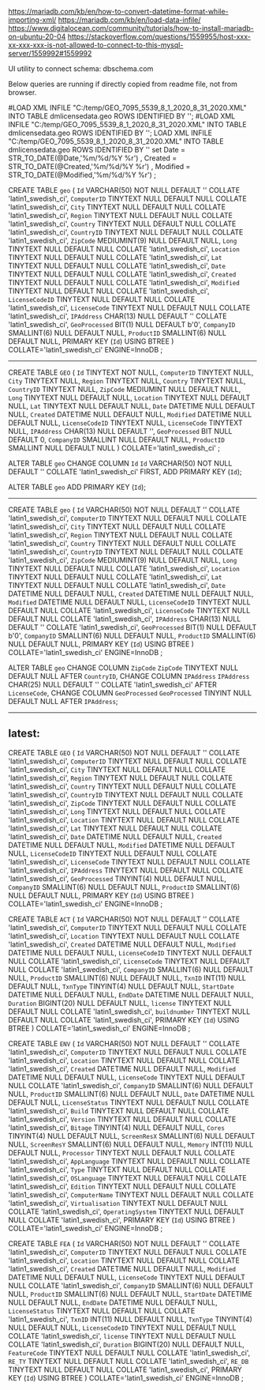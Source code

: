 https://mariadb.com/kb/en/how-to-convert-datetime-format-while-importing-xml/
https://mariadb.com/kb/en/load-data-infile/
https://www.digitalocean.com/community/tutorials/how-to-install-mariadb-on-ubuntu-20-04
https://stackoverflow.com/questions/1559955/host-xxx-xx-xxx-xxx-is-not-allowed-to-connect-to-this-mysql-server/1559992#1559992

UI utility to connect schema: dbschema.com


Below queries are running if directly copied from readme file, not from browser.


#LOAD XML INFILE "C:/temp/GEO_7095_5539_8_1_2020_8_31_2020.XML" INTO TABLE dmlicensedata.geo ROWS IDENTIFIED BY '<item>';
#LOAD XML INFILE "C:/temp/GEO_7095_5539_8_1_2020_8_31_2020.XML" INTO TABLE dmlicensedata.geo ROWS IDENTIFIED BY '<item>';
LOAD XML 
	INFILE "C:/temp/GEO_7095_5539_8_1_2020_8_31_2020.XML" 
	INTO TABLE dmlicensedata.geo 
	ROWS IDENTIFIED BY '<item>'
	set Date = STR_TO_DATE(@Date,'%m/%d/%Y %r') ,
       Created = STR_TO_DATE(@Created,'%m/%d/%Y %r') ,
       Modified = STR_TO_DATE(@Modified,'%m/%d/%Y %r')
	;

CREATE TABLE `geo` (
	`Id` VARCHAR(50) NOT NULL DEFAULT '' COLLATE 'latin1_swedish_ci',
	`ComputerID` TINYTEXT NULL DEFAULT NULL COLLATE 'latin1_swedish_ci',
	`City` TINYTEXT NULL DEFAULT NULL COLLATE 'latin1_swedish_ci',
	`Region` TINYTEXT NULL DEFAULT NULL COLLATE 'latin1_swedish_ci',
	`Country` TINYTEXT NULL DEFAULT NULL COLLATE 'latin1_swedish_ci',
	`CountryID` TINYTEXT NULL DEFAULT NULL COLLATE 'latin1_swedish_ci',
	`ZipCode` MEDIUMINT(9) NULL DEFAULT NULL,
	`Long` TINYTEXT NULL DEFAULT NULL COLLATE 'latin1_swedish_ci',
	`Location` TINYTEXT NULL DEFAULT NULL COLLATE 'latin1_swedish_ci',
	`Lat` TINYTEXT NULL DEFAULT NULL COLLATE 'latin1_swedish_ci',
	`Date` TINYTEXT NULL DEFAULT NULL COLLATE 'latin1_swedish_ci',
	`Created` TINYTEXT NULL DEFAULT NULL COLLATE 'latin1_swedish_ci',
	`Modified` TINYTEXT NULL DEFAULT NULL COLLATE 'latin1_swedish_ci',
	`LicenseCodeID` TINYTEXT NULL DEFAULT NULL COLLATE 'latin1_swedish_ci',
	`LicenseCode` TINYTEXT NULL DEFAULT NULL COLLATE 'latin1_swedish_ci',
	`IPAddress` CHAR(13) NULL DEFAULT '' COLLATE 'latin1_swedish_ci',
	`GeoProcessed` BIT(1) NULL DEFAULT b'0',
	`CompanyID` SMALLINT(6) NULL DEFAULT NULL,
	`ProductID` SMALLINT(6) NULL DEFAULT NULL,
	PRIMARY KEY (`Id`) USING BTREE
)
COLLATE='latin1_swedish_ci'
ENGINE=InnoDB
;


----------
CREATE TABLE `GEO` (
	`Id` TINYTEXT NOT NULL,
	`ComputerID` TINYTEXT NULL,
	`City` TINYTEXT NULL,
	`Region` TINYTEXT NULL,
	`Country` TINYTEXT NULL,
	`CountryID` TINYTEXT NULL,
	`ZipCode` MEDIUMINT NULL DEFAULT NULL,
	`Long` TINYTEXT NULL DEFAULT NULL,
	`Location` TINYTEXT NULL DEFAULT NULL,
	`Lat` TINYTEXT NULL DEFAULT NULL,
	`Date` DATETIME NULL DEFAULT NULL,
	`Created` DATETIME NULL DEFAULT NULL,
	`Modified` DATETIME NULL DEFAULT NULL,
	`LicenseCodeID` TINYTEXT NULL,
	`LicenseCode` TINYTEXT NULL,
	`IPAddress` CHAR(13) NULL DEFAULT '',
	`GeoProcessed` BIT NULL DEFAULT 0,
	`CompanyID` SMALLINT NULL DEFAULT NULL,
	`ProductID` SMALLINT NULL DEFAULT NULL
)
COLLATE='latin1_swedish_ci'
;

ALTER TABLE `geo`
	CHANGE COLUMN `Id` `Id` VARCHAR(50) NOT NULL DEFAULT '' COLLATE 'latin1_swedish_ci' FIRST,
	ADD PRIMARY KEY (`Id`);

ALTER TABLE `geo`
	ADD PRIMARY KEY (`Id`);

-------
CREATE TABLE `geo` (
	`Id` VARCHAR(50) NOT NULL DEFAULT '' COLLATE 'latin1_swedish_ci',
	`ComputerID` TINYTEXT NULL DEFAULT NULL COLLATE 'latin1_swedish_ci',
	`City` TINYTEXT NULL DEFAULT NULL COLLATE 'latin1_swedish_ci',
	`Region` TINYTEXT NULL DEFAULT NULL COLLATE 'latin1_swedish_ci',
	`Country` TINYTEXT NULL DEFAULT NULL COLLATE 'latin1_swedish_ci',
	`CountryID` TINYTEXT NULL DEFAULT NULL COLLATE 'latin1_swedish_ci',
	`ZipCode` MEDIUMINT(9) NULL DEFAULT NULL,
	`Long` TINYTEXT NULL DEFAULT NULL COLLATE 'latin1_swedish_ci',
	`Location` TINYTEXT NULL DEFAULT NULL COLLATE 'latin1_swedish_ci',
	`Lat` TINYTEXT NULL DEFAULT NULL COLLATE 'latin1_swedish_ci',
	`Date` DATETIME NULL DEFAULT NULL,
	`Created` DATETIME NULL DEFAULT NULL,
	`Modified` DATETIME NULL DEFAULT NULL,
	`LicenseCodeID` TINYTEXT NULL DEFAULT NULL COLLATE 'latin1_swedish_ci',
	`LicenseCode` TINYTEXT NULL DEFAULT NULL COLLATE 'latin1_swedish_ci',
	`IPAddress` CHAR(13) NULL DEFAULT '' COLLATE 'latin1_swedish_ci',
	`GeoProcessed` BIT(1) NULL DEFAULT b'0',
	`CompanyID` SMALLINT(6) NULL DEFAULT NULL,
	`ProductID` SMALLINT(6) NULL DEFAULT NULL,
	PRIMARY KEY (`Id`) USING BTREE
)
COLLATE='latin1_swedish_ci'
ENGINE=InnoDB
;

ALTER TABLE `geo`
	CHANGE COLUMN `ZipCode` `ZipCode` TINYTEXT NULL DEFAULT NULL AFTER `CountryID`,
	CHANGE COLUMN `IPAddress` `IPAddress` CHAR(25) NULL DEFAULT '' COLLATE 'latin1_swedish_ci' AFTER `LicenseCode`,
	CHANGE COLUMN `GeoProcessed` `GeoProcessed` TINYINT NULL DEFAULT NULL AFTER `IPAddress`;

-------------------------------------
latest:
--------
CREATE TABLE `GEO` (
	`Id` VARCHAR(50) NOT NULL DEFAULT '' COLLATE 'latin1_swedish_ci',
	`ComputerID` TINYTEXT NULL DEFAULT NULL COLLATE 'latin1_swedish_ci',
	`City` TINYTEXT NULL DEFAULT NULL COLLATE 'latin1_swedish_ci',
	`Region` TINYTEXT NULL DEFAULT NULL COLLATE 'latin1_swedish_ci',
	`Country` TINYTEXT NULL DEFAULT NULL COLLATE 'latin1_swedish_ci',
	`CountryID` TINYTEXT NULL DEFAULT NULL COLLATE 'latin1_swedish_ci',
	`ZipCode` TINYTEXT NULL DEFAULT NULL COLLATE 'latin1_swedish_ci',
	`Long` TINYTEXT NULL DEFAULT NULL COLLATE 'latin1_swedish_ci',
	`Location` TINYTEXT NULL DEFAULT NULL COLLATE 'latin1_swedish_ci',
	`Lat` TINYTEXT NULL DEFAULT NULL COLLATE 'latin1_swedish_ci',
	`Date` DATETIME NULL DEFAULT NULL,
	`Created` DATETIME NULL DEFAULT NULL,
	`Modified` DATETIME NULL DEFAULT NULL,
	`LicenseCodeID` TINYTEXT NULL DEFAULT NULL COLLATE 'latin1_swedish_ci',
	`LicenseCode` TINYTEXT NULL DEFAULT NULL COLLATE 'latin1_swedish_ci',
	`IPAddress` TINYTEXT NULL DEFAULT NULL COLLATE 'latin1_swedish_ci',
	`GeoProcessed` TINYINT(4) NULL DEFAULT NULL,
	`CompanyID` SMALLINT(6) NULL DEFAULT NULL,
	`ProductID` SMALLINT(6) NULL DEFAULT NULL,
	PRIMARY KEY (`Id`) USING BTREE
)
COLLATE='latin1_swedish_ci'
ENGINE=InnoDB
;

CREATE TABLE `ACT` (
	`Id` VARCHAR(50) NOT NULL DEFAULT '' COLLATE 'latin1_swedish_ci',
	`ComputerID` TINYTEXT NULL DEFAULT NULL COLLATE 'latin1_swedish_ci',
	`Location` TINYTEXT NULL DEFAULT NULL COLLATE 'latin1_swedish_ci',
	`Created` DATETIME NULL DEFAULT NULL,
	`Modified` DATETIME NULL DEFAULT NULL,
	`LicenseCodeID` TINYTEXT NULL DEFAULT NULL COLLATE 'latin1_swedish_ci',
	`LicenseCode` TINYTEXT NULL DEFAULT NULL COLLATE 'latin1_swedish_ci',
	`CompanyID` SMALLINT(6) NULL DEFAULT NULL,
	`ProductID` SMALLINT(6) NULL DEFAULT NULL,
	`TxnID` INT(11) NULL DEFAULT NULL,
	`TxnType` TINYINT(4) NULL DEFAULT NULL,
	`StartDate` DATETIME NULL DEFAULT NULL,
	`EndDate` DATETIME NULL DEFAULT NULL,
	`Duration` BIGINT(20) NULL DEFAULT NULL,
	`license` TINYTEXT NULL DEFAULT NULL COLLATE 'latin1_swedish_ci',
	`buildnumber` TINYTEXT NULL DEFAULT NULL COLLATE 'latin1_swedish_ci',
	PRIMARY KEY (`Id`) USING BTREE
)
COLLATE='latin1_swedish_ci'
ENGINE=InnoDB
;

CREATE TABLE `ENV` (
	`Id` VARCHAR(50) NOT NULL DEFAULT '' COLLATE 'latin1_swedish_ci',
	`ComputerID` TINYTEXT NULL DEFAULT NULL COLLATE 'latin1_swedish_ci',
	`Location` TINYTEXT NULL DEFAULT NULL COLLATE 'latin1_swedish_ci',
	`Created` DATETIME NULL DEFAULT NULL,
	`Modified` DATETIME NULL DEFAULT NULL,
	`LicenseCode` TINYTEXT NULL DEFAULT NULL COLLATE 'latin1_swedish_ci',
	`CompanyID` SMALLINT(6) NULL DEFAULT NULL,
	`ProductID` SMALLINT(6) NULL DEFAULT NULL,
	`Date` DATETIME NULL DEFAULT NULL,
	`LicenseStatus` TINYTEXT NULL DEFAULT NULL COLLATE 'latin1_swedish_ci',
	`Build` TINYTEXT NULL DEFAULT NULL COLLATE 'latin1_swedish_ci',
	`Version` TINYTEXT NULL DEFAULT NULL COLLATE 'latin1_swedish_ci',
	`Bitage` TINYINT(4) NULL DEFAULT NULL,
	`Cores` TINYINT(4) NULL DEFAULT NULL,
	`ScreenResX` SMALLINT(6) NULL DEFAULT NULL,
	`ScreenResY` SMALLINT(6) NULL DEFAULT NULL,
	`Memory` INT(11) NULL DEFAULT NULL,
	`Processor` TINYTEXT NULL DEFAULT NULL COLLATE 'latin1_swedish_ci',
   `AppLanguage` TINYTEXT NULL DEFAULT NULL COLLATE 'latin1_swedish_ci',
   `Type` TINYTEXT NULL DEFAULT NULL COLLATE 'latin1_swedish_ci',
   `OSLanguage` TINYTEXT NULL DEFAULT NULL COLLATE 'latin1_swedish_ci',
   `Edition` TINYTEXT NULL DEFAULT NULL COLLATE 'latin1_swedish_ci',
   `ComputerName` TINYTEXT NULL DEFAULT NULL COLLATE 'latin1_swedish_ci',
   `Virtualisation` TINYTEXT NULL DEFAULT NULL COLLATE 'latin1_swedish_ci',
   `OperatingSystem` TINYTEXT NULL DEFAULT NULL COLLATE 'latin1_swedish_ci',
	PRIMARY KEY (`Id`) USING BTREE
)
COLLATE='latin1_swedish_ci'
ENGINE=InnoDB
;

CREATE TABLE `FEA` (
	`Id` VARCHAR(50) NOT NULL DEFAULT '' COLLATE 'latin1_swedish_ci',
	`ComputerID` TINYTEXT NULL DEFAULT NULL COLLATE 'latin1_swedish_ci',
	`Location` TINYTEXT NULL DEFAULT NULL COLLATE 'latin1_swedish_ci',
	`Created` DATETIME NULL DEFAULT NULL,
	`Modified` DATETIME NULL DEFAULT NULL,
	`LicenseCode` TINYTEXT NULL DEFAULT NULL COLLATE 'latin1_swedish_ci',
	`CompanyID` SMALLINT(6) NULL DEFAULT NULL,
	`ProductID` SMALLINT(6) NULL DEFAULT NULL,
	`StartDate` DATETIME NULL DEFAULT NULL,
	`EndDate` DATETIME NULL DEFAULT NULL,
	`LicenseStatus` TINYTEXT NULL DEFAULT NULL COLLATE 'latin1_swedish_ci',
	`TxnID` INT(11) NULL DEFAULT NULL,
	`TxnType` TINYINT(4) NULL DEFAULT NULL,
	`LicenseCodeID` TINYTEXT NULL DEFAULT NULL COLLATE 'latin1_swedish_ci',
	`license` TINYTEXT NULL DEFAULT NULL COLLATE 'latin1_swedish_ci',
	`Duration` BIGINT(20) NULL DEFAULT NULL,
    `FeatureCode` TINYTEXT NULL DEFAULT NULL COLLATE 'latin1_swedish_ci',
	`RE_TY` TINYTEXT NULL DEFAULT NULL COLLATE 'latin1_swedish_ci',
	`RE_DB` TINYTEXT NULL DEFAULT NULL COLLATE 'latin1_swedish_ci',
	PRIMARY KEY (`Id`) USING BTREE
)
COLLATE='latin1_swedish_ci'
ENGINE=InnoDB
;